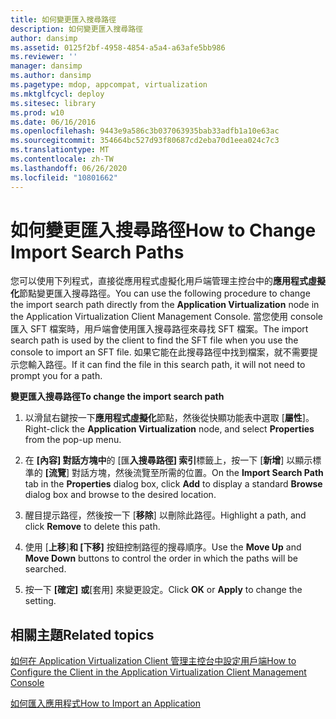 ```yaml
---
title: 如何變更匯入搜尋路徑
description: 如何變更匯入搜尋路徑
author: dansimp
ms.assetid: 0125f2bf-4958-4854-a5a4-a63afe5bb986
ms.reviewer: ''
manager: dansimp
ms.author: dansimp
ms.pagetype: mdop, appcompat, virtualization
ms.mktglfcycl: deploy
ms.sitesec: library
ms.prod: w10
ms.date: 06/16/2016
ms.openlocfilehash: 9443e9a586c3b037063935bab33adfb1a10e63ac
ms.sourcegitcommit: 354664bc527d93f80687cd2eba70d1eea024c7c3
ms.translationtype: MT
ms.contentlocale: zh-TW
ms.lasthandoff: 06/26/2020
ms.locfileid: "10801662"
---
```

# <span data-ttu-id="7c93a-103">如何變更匯入搜尋路徑</span><span class="sxs-lookup"><span data-stu-id="7c93a-103">How to Change Import Search Paths</span></span>


<span data-ttu-id="7c93a-104">您可以使用下列程式，直接從應用程式虛擬化用戶端管理主控台中的**應用程式虛擬化**節點變更匯入搜尋路徑。</span><span class="sxs-lookup"><span data-stu-id="7c93a-104">You can use the following procedure to change the import search path directly from the **Application Virtualization** node in the Application Virtualization Client Management Console.</span></span> <span data-ttu-id="7c93a-105">當您使用 console 匯入 SFT 檔案時，用戶端會使用匯入搜尋路徑來尋找 SFT 檔案。</span><span class="sxs-lookup"><span data-stu-id="7c93a-105">The import search path is used by the client to find the SFT file when you use the console to import an SFT file.</span></span> <span data-ttu-id="7c93a-106">如果它能在此搜尋路徑中找到檔案，就不需要提示您輸入路徑。</span><span class="sxs-lookup"><span data-stu-id="7c93a-106">If it can find the file in this search path, it will not need to prompt you for a path.</span></span>

**<span data-ttu-id="7c93a-107">變更匯入搜尋路徑</span><span class="sxs-lookup"><span data-stu-id="7c93a-107">To change the import search path</span></span>**

1.  <span data-ttu-id="7c93a-108">以滑鼠右鍵按一下**應用程式虛擬化**節點，然後從快顯功能表中選取 [**屬性**]。</span><span class="sxs-lookup"><span data-stu-id="7c93a-108">Right-click the **Application Virtualization** node, and select **Properties** from the pop-up menu.</span></span>

2.  <span data-ttu-id="7c93a-109">在 **[內容] 對話方塊中**的 [匯**入搜尋路徑] 索引**標籤上，按一下 [**新增**] 以顯示標準的 **[流覽**] 對話方塊，然後流覽至所需的位置。</span><span class="sxs-lookup"><span data-stu-id="7c93a-109">On the **Import Search Path** tab in the **Properties** dialog box, click **Add** to display a standard **Browse** dialog box and browse to the desired location.</span></span>

3.  <span data-ttu-id="7c93a-110">醒目提示路徑，然後按一下 [**移除**] 以刪除此路徑。</span><span class="sxs-lookup"><span data-stu-id="7c93a-110">Highlight a path, and click **Remove** to delete this path.</span></span>

4.  <span data-ttu-id="7c93a-111">使用 [**上移**]**和 [下移]** 按鈕控制路徑的搜尋順序。</span><span class="sxs-lookup"><span data-stu-id="7c93a-111">Use the **Move Up** and **Move Down** buttons to control the order in which the paths will be searched.</span></span>

5.  <span data-ttu-id="7c93a-112">按一下 **[確定]** **或**[套用] 來變更設定。</span><span class="sxs-lookup"><span data-stu-id="7c93a-112">Click **OK** or **Apply** to change the setting.</span></span>

## <span data-ttu-id="7c93a-113">相關主題</span><span class="sxs-lookup"><span data-stu-id="7c93a-113">Related topics</span></span>


[<span data-ttu-id="7c93a-114">如何在 Application Virtualization Client 管理主控台中設定用戶端</span><span class="sxs-lookup"><span data-stu-id="7c93a-114">How to Configure the Client in the Application Virtualization Client Management Console</span></span>](how-to-configure-the-client-in-the-application-virtualization-client-management-console.md)

[<span data-ttu-id="7c93a-115">如何匯入應用程式</span><span class="sxs-lookup"><span data-stu-id="7c93a-115">How to Import an Application</span></span>](how-to-import-an-application.md)

 

 





